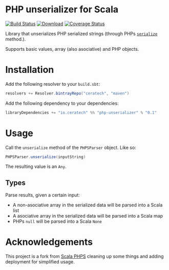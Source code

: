 # PHP unserializer for Scala

[![Build Status](https://travis-ci.org/Ceratech/php-unserializer.svg?branch=master)](https://travis-ci.org/Ceratech/php-unserializer)
[![Download](https://api.bintray.com/packages/ceratech/maven/php-unserializer/images/download.svg)](https://bintray.com/ceratech/maven/php-unserializer/_latestVersion)
[![Coverage Status](https://coveralls.io/repos/github/Ceratech/php-unserializer/badge.svg?branch=master)](https://coveralls.io/github/Ceratech/php-unserializer?branch=master)

Library that unserializes PHP serialized strings (through PHPs [`serialize`](https://secure.php.net/manual/en/function.serialize.php) method.).

Supports basic values, array (also asociative) and PHP objects.

# Installation

Add the following resolver to your `build.sbt`:

```scala
resolvers += Resolver.bintrayRepo("ceratech", "maven")
```

Add the following dependency to your dependencies:

```scala
libraryDependencies += "io.ceratech" %% "php-unserializer" % "0.1"
```

# Usage

Call the `unserialize` method of the `PHPSParser` object. Like so:

```scala
PHPSParser.unserialize(inputString)
```

The resulting value is an `Any`.

## Types

Parse results, given a certain input:

* A non-asociative array in the serialized data will be parsed into a Scala list
* A asociative array in the serialized data will be parsed into a Scala map
* PHPs `null` will be parsed into a Scala `None`

# Acknowledgements

This project is a fork from [Scala PHPS](https://github.com/mcfunley/scala-phps) cleaning up some things and adding deployment for simplified usage.
